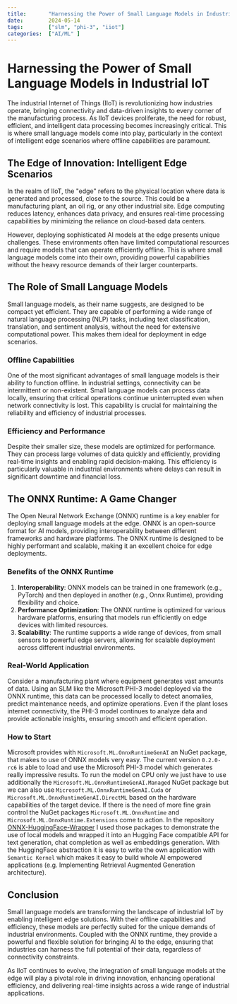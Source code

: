 ```yaml
---
title:       "Harnessing the Power of Small Language Models in Industrial IoT"
date:        2024-05-14
tags:        ["slm", "phi-3", "iiot"]
categories:  ["AI/ML" ]
---
```


# Harnessing the Power of Small Language Models in Industrial IoT

The industrial Internet of Things (IIoT) is revolutionizing how industries operate, bringing connectivity and 
data-driven insights to every corner of the manufacturing process. As IIoT devices proliferate, the need for robust, 
efficient, and intelligent data processing becomes increasingly critical. This is where small language models come into 
play, particularly in the context of intelligent edge scenarios where offline capabilities are paramount.

## The Edge of Innovation: Intelligent Edge Scenarios

In the realm of IIoT, the "edge" refers to the physical location where data is generated and processed, close to the 
source. This could be a manufacturing plant, an oil rig, or any other industrial site. Edge computing reduces latency, 
enhances data privacy, and ensures real-time processing capabilities by minimizing the reliance on cloud-based data 
centers.

However, deploying sophisticated AI models at the edge presents unique challenges. These environments often have limited 
computational resources and require models that can operate efficiently offline. This is where small language models 
come into their own, providing powerful capabilities without the heavy resource demands of their larger counterparts.

## The Role of Small Language Models

Small language models, as their name suggests, are designed to be compact yet efficient. They are capable of performing 
a wide range of natural language processing (NLP) tasks, including text classification, translation, and sentiment 
analysis, without the need for extensive computational power. This makes them ideal for deployment in edge scenarios.

### Offline Capabilities

One of the most significant advantages of small language models is their ability to function offline. In industrial 
settings, connectivity can be intermittent or non-existent. Small language models can process data locally, ensuring 
that critical operations continue uninterrupted even when network connectivity is lost. This capability is crucial for 
maintaining the reliability and efficiency of industrial processes.

### Efficiency and Performance

Despite their smaller size, these models are optimized for performance. They can process large volumes of data quickly 
and efficiently, providing real-time insights and enabling rapid decision-making. This efficiency is particularly 
valuable in industrial environments where delays can result in significant downtime and financial loss.

## The ONNX Runtime: A Game Changer

The Open Neural Network Exchange (ONNX) runtime is a key enabler for deploying small language models at the edge. 
ONNX is an open-source format for AI models, providing interoperability between different frameworks and hardware 
platforms. The ONNX runtime is designed to be highly performant and scalable, making it an excellent choice for edge 
deployments.

### Benefits of the ONNX Runtime

1. **Interoperability**: ONNX models can be trained in one framework (e.g., PyTorch) and then deployed in another 
(e.g., Onnx Runtime), providing flexibility and choice.
2. **Performance Optimization**: The ONNX runtime is optimized for various hardware platforms, ensuring that models run 
efficiently on edge devices with limited resources.
3. **Scalability**: The runtime supports a wide range of devices, from small sensors to powerful edge servers, allowing 
for scalable deployment across different industrial environments.

### Real-World Application

Consider a manufacturing plant where equipment generates vast amounts of data. Using an SLM like the Microsoft PHI-3 
model deployed via the ONNX runtime, this data can be processed locally to detect anomalies, predict maintenance needs, 
and optimize operations. Even if the plant loses internet connectivity, the PHI-3 model continues to analyze data and 
provide actionable insights, ensuring smooth and efficient operation.

### How to Start

Microsoft provides with `Microsoft.ML.OnnxRuntimeGenAI` an NuGet package, that makes to use of ONNX models very easy. 
The current version `0.2.0-rc6` is able to load and use the Microsoft PHI-3 model which generates really impressive 
results. To run the model on CPU only we just have to use additionally the `Microsoft.ML.OnnxRuntimeGenAI.Managed` NuGet 
package but we can also use `Microsoft.ML.OnnxRuntimeGenAI.Cuda` or `Microsoft.ML.OnnxRuntimeGenAI.DirectML` based on
the hardware capabilities of the target device. If there is the need of more fine grain control the NuGet packages 
`Microsoft.ML.OnnxRuntime` and `Microsoft.ML.OnnxRuntime.Extensions` come to action. In the repository 
[ONNX-HuggingFace-Wrapper](https://github.com/koepalex/ONNX-HuggingFace-Wrapper/tree/main) I used those packages to 
demonstrate the use of local models and wrapped it into an Hugging Face compatible API for text generation, chat completion 
as well as embeddings generation. With the HuggingFace abstraction it is easy to write the own application with 
`Semantic Kernel` which makes it easy to build whole AI empowered applications (e.g. Implementing Retrieval Augmented 
Generation architecture).

## Conclusion

Small language models are transforming the landscape of industrial IoT by enabling  intelligent edge solutions. With 
their offline capabilities and efficiency, these models are perfectly suited for the unique demands of industrial 
environments. Coupled with the ONNX runtime, they provide a powerful and flexible solution  for bringing AI to the 
edge, ensuring that industries can harness the full potential of their data, regardless of 
connectivity constraints.

As IIoT continues to evolve, the integration of small language models at the edge will play a pivotal role in driving 
innovation, enhancing operational efficiency, and delivering real-time insights across a wide range of industrial 
applications.
